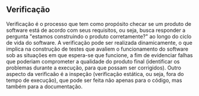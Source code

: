 ## Verificação
Verificação é o processo que tem como propósito checar se um produto de software está de acordo com seus requisitos, ou seja, busca responder a pergunta "estamos construindo o produto corretamente?" ao longo do ciclo de vida do software.
A verificação pode ser realizada dinamicamente, o que implica na construção de testes que avaliem o funcionamento do software sob as situações em que espera-se que funcione, a fim de evidenciar falhas que poderiam comprometer a qualidade do produto final (identificar os problemas durante a execução, para que possam ser corrigidos). Outro aspecto da verificaão é a inspeção (verificação estática, ou seja, fora do tempo de execução), que pode ser feita não apenas para o código, mas também para a documentação.
